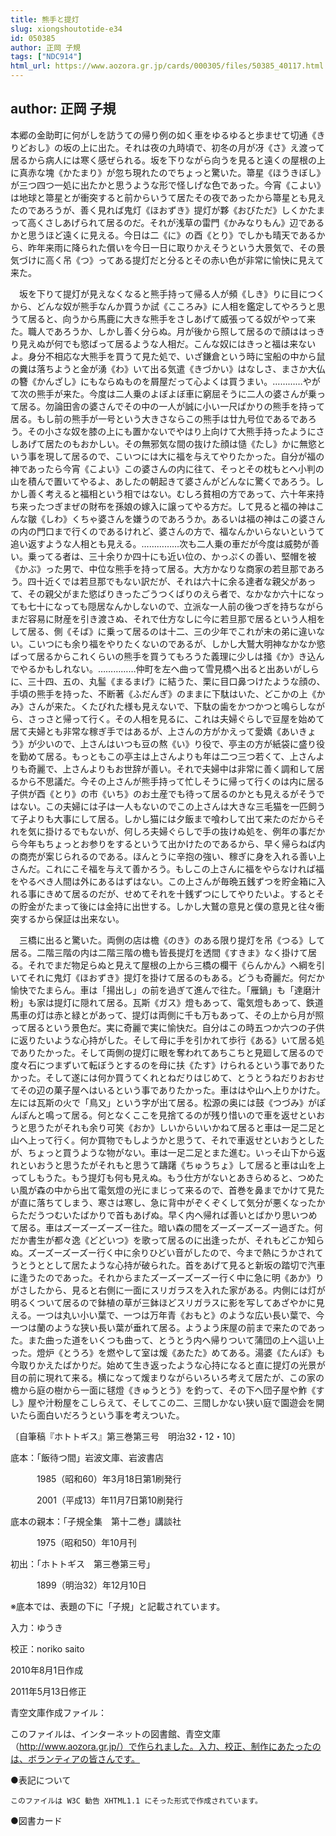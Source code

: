 ```yaml
---
title: 熊手と提灯
slug: xiongshoutotide-e34
id: 050385
author: 正岡 子規
tags: ["NDC914"]
html_url: https://www.aozora.gr.jp/cards/000305/files/50385_40117.html
---
```


## author: 正岡 子規

本郷の金助町に何がしを訪うての帰り例の如く車をゆるゆると歩ませて切通《きりどおし》の坂の上に出た。それは夜の九時頃で、初冬の月が冴《さ》え渡って居るから病人には寒く感ぜられる。坂を下りながら向うを見ると遠くの屋根の上に真赤な塊《かたまり》が忽ち現れたのでちょっと驚いた。箒星《ほうきぼし》が三つ四つ一処に出たかと思うような形で怪しげな色であった。今宵《こよい》は地球と箒星とが衝突すると前からいうて居たその夜であったから箒星とも見えたのであろうが、善く見れば鬼灯《ほおずき》提灯が夥《おびただ》しくかたまって高くさしあげられて居るのだ。それが浅草の雷門《かみなりもん》辺であるかと思うほど遠くに見える。今日は二《に》の酉《とり》でしかも晴天であるから、昨年来雨に降られた償いを今日一日に取りかえそうという大景気で、その景気づけに高く吊《つ》ってある提灯だと分るとその赤い色が非常に愉快に見えて来た。

　坂を下りて提灯が見えなくなると熊手持って帰る人が頻《しき》りに目につくから、どんな奴が熊手なんか買うか試《こころみ》に人相を鑑定してやろうと思うて居ると、向うから馬鹿に大きな熊手をさしあげて威張ってる奴がやって来た。職人であろうか、しかし善く分らぬ。月が後から照して居るので顔ははっきり見えぬが何でも慾ばって居るような人相だ。こんな奴にはきっと福は来ないよ。身分不相応な大熊手を買うて見た処で、いざ鎌倉という時に宝船の中から鼠の糞は落ちようと金が湧《わ》いて出る気遣《きづかい》はなしさ、まさか大仏の簪《かんざし》にもならぬものを屑屋だって心よくは買うまい。…………やがて次の熊手が来た。今度は二人乗のよぼよぼ車に窮屈そうに二人の婆さんが乗って居る。勿論田舎の婆さんでその中の一人が誠に小い一尺ばかりの熊手を持って居る。もし前の熊手が一号という大きさならこの熊手は廿九号位であるであろう。その小さな奴を膝の上にも置かないでやはり上向けて大熊手持ったようにさしあげて居たのもおかしい。その無邪気な間の抜けた顔は慥《たし》かに無慾という事を現して居るので、こいつには大に福を与えてやりたかった。自分が福の神であったら今宵《こよい》この婆さんの内に往て、そっとその枕もとへ小判の山を積んで置いてやるよ、あしたの朝起きて婆さんがどんなに驚くであろう。しかし善く考えると福相という相ではない。むしろ貧相の方であって、六十年来持ち来ったつぎまぜの財布を孫娘の嫁入に譲ってやる方だ。して見ると福の神はこんな皺《しわ》くちゃ婆さんを嫌うのであろうか。あるいは福の神はこの婆さんの内の門口まで行くのであるけれど、婆さんの方で、福なんかいらないというて追い返すような人相とも見える。……………次も二人乗の車だが今度は威勢が善い。乗ってる者は、三十余りか四十にも近い位の、かっぷくの善い、堅帽を被《かぶ》った男で、中位な熊手を持って居る。大方かなりな商家の若旦那であろう。四十近くでは若旦那でもない訳だが、それは六十に余る達者な親父があって、その親父がまた慾ばりきったごうつくばりのえら者で、なかなか六十になっても七十になっても隠居なんかしないので、立派な一人前の後つぎを持ちながらまだ容易に財産を引き渡さぬ、それで仕方なしに今に若旦那で居るという人相をして居る、側《そば》に乗って居るのは十二、三の少年でこれが末の弟に違いない。こいつにも余り福をやりたくないのであるが、しかし大鷲大明神なかなか慾ばって居るからこれくらいの熊手を買うてもろうた義理に少しは掻《か》き込んでやるかもしれない。……………仲町を左へ曲って雪見橋へ出ると出あいがしらに、三十四、五の、丸髷《まるまげ》に結うた、栗に目口鼻つけたような顔の、手頃の熊手を持った、不断著《ふだんぎ》のままに下駄はいた、どこかの上《かみ》さんが来た。くたびれた様も見えないで、下駄の歯をかつかつと鳴らしながら、さっさと帰って行く。その人相を見るに、これは夫婦ぐらしで豆屋を始めて居て夫婦とも非常な稼ぎ手ではあるが、上さんの方がかえって愛嬌《あいきょう》が少いので、上さんはいつも豆の熬《い》り役で、亭主の方が紙袋に盛り役を勤めて居る。もっともこの亭主は上さんよりも年は二つ三つ若くて、上さんよりも奇麗で、上さんよりもお世辞が善い。それで夫婦中は非常に善く調和して居るから不思議だ。今その上さんが熊手持って忙しそうに帰って行くのは内に居る子供が酉《とり》の市《いち》のお土産でも待って居るのかとも見えるがそうではない。この夫婦には子は一人もないのでこの上さんは大きな三毛猫を一匹飼うて子よりも大事にして居る。しかし猫には夕飯まで喰わして出て来たのだからそれを気に掛けるでもないが、何しろ夫婦ぐらしで手の抜けぬ処を、例年の事だから今年もちょっとお参りをするというて出かけたのであるから、早く帰らねば内の商売が案じられるのである。ほんとうに辛抱の強い、稼ぎに身を入れる善い上さんだ。これにこそ福を与えて善かろう。もしこの上さんに福をやらなければ福をやるべき人間は外にあるはずはない。この上さんが毎晩五銭ずつを貯金箱に入れる事にきめて居るのだが、せめてそれを十銭ずつにしてやりたいよ。するとその貯金がたまって後には金持に出世する。しかし大鷲の意見と僕の意見と往々衝突するから保証は出来ない。

　三橋に出ると驚いた。両側の店は檐《のき》のある限り提灯を吊《つる》して居る。二階三階の内は二階三階の檐も皆長提灯を透間《すきま》なく掛けて居る。それでまだ物足らぬと見えて屋根の上から三橋の欄干《らんかん》へ綱を引いてそれに鬼灯《ほおずき》提灯を掛けて居るのもある。どうも奇麗だ。何だか愉快でたまらん。車は「揚出し」の前を過ぎて進んで往た。「雁鍋」も「達磨汁粉」も家は提灯に隠れて居る。瓦斯《ガス》燈もあって、電気燈もあって、鉄道馬車の灯は赤と緑とがあって、提灯は両側に千も万もあって、その上から月が照って居るという景色だ。実に奇麗で実に愉快だ。自分はこの時五つか六つの子供に返りたいような心持がした。そして母に手を引かれて歩行《ある》いて居る処でありたかった。そして両側の提灯に眼を奪われてあちこちと見廻して居るので度々石につまずいて転ぼうとするのを母に扶《たす》けられるという事でありたかった。そして遂には何か買うてくれとねだりはじめて、とうとうねだりおおせてその辺の菓子屋へはいるという事でありたかった。車ははや山へ上りかけた。左には瓦斯の火で「鳥又」という字が出て居る。松源の奥には鼓《つづみ》がぽんぽんと鳴って居る。何となくここを見捨てるのが残り惜いので車を返せといおうと思うたがそれも余り可笑《おか》しいからいいかねて居ると車は一足二足と山へ上って行く。何か買物でもしようかと思うて、それで車返せといおうとしたが、ちょっと買うような物がない。車は一足二足とまた進む。いっそ山下から返れといおうと思うたがそれもと思うて躊躇《ちゅうちょ》して居ると車は山を上ってしもうた。もう提灯も何も見えぬ。もう仕方がないとあきらめると、つめたい風が森の中から出て電気燈の光にまじって来るので、首巻を鼻までかけて見たが直に落ちてしまう、寒さは寒し、急に背中がぞくぞくして気分が悪くなったからただうつむいたばかりで首もあげぬ。早く内へ帰れば善いとばかり思いつめて居る。車はズーズーズーズー往た。暗い森の間をズーズーズーズー過ぎた。何だか書生が都々逸《どどいつ》を歌って居るのに出逢ったが、それもどこか知らぬ。ズーズーズーズー行く中に余りひどい音がしたので、今まで熱にうかされてうとうととして居たような心持が破られた。首をあげて見ると新坂の踏切で汽車に逢うたのであった。それからまたズーズーズーズー行く中に急に明《あか》りがさしたから、見ると右側に一面にスリガラスを入れた家がある。内側には灯が明るくついて居るので鉢植の草が三鉢ほどスリガラスに影を写してあざやかに見える。一つは丸い小い葉で、一つは万年青《おもと》のような広い長い葉で、今一つは蘭のような狭い長い葉が垂れて居る。ようよう床屋の前まで来たのであった。また曲った道をいくつも曲って、とうとう内へ帰りついて蒲団の上へ這い上った。燈炉《とうろ》を燃やして室は煖《あたた》めてある。湯婆《たんぽ》も今取りかえたばかりだ。始めて生き返ったような心持になると直に提灯の光景が目の前に現れて来る。横になって煖まりながらいろいろ考えて居たが、この家の檐から庭の樹から一面に毬燈《きゅうとう》を釣って、その下へ団子屋や鮓《すし》屋や汁粉屋をこしらえて、そしてこの二、三間しかない狭い庭で園遊会を開いたら面白いだろうという事を考えついた。

〔自筆稿『ホトトギス』第三巻第三号　明治32・12・10〕













底本：「飯待つ間」岩波文庫、岩波書店

　　　1985（昭和60）年3月18日第1刷発行

　　　2001（平成13）年11月7日第10刷発行

底本の親本：「子規全集　第十二巻」講談社

　　　1975（昭和50）年10月刊

初出：「ホトトギス　第三巻第三号」

　　　1899（明治32）年12月10日

※底本では、表題の下に「子規」と記載されています。

入力：ゆうき

校正：noriko saito

2010年8月1日作成

2011年5月13日修正

青空文庫作成ファイル：

このファイルは、インターネットの図書館、青空文庫（http://www.aozora.gr.jp/）で作られました。入力、校正、制作にあたったのは、ボランティアの皆さんです。











●表記について


	このファイルは W3C 勧告 XHTML1.1 にそった形式で作成されています。







●図書カード